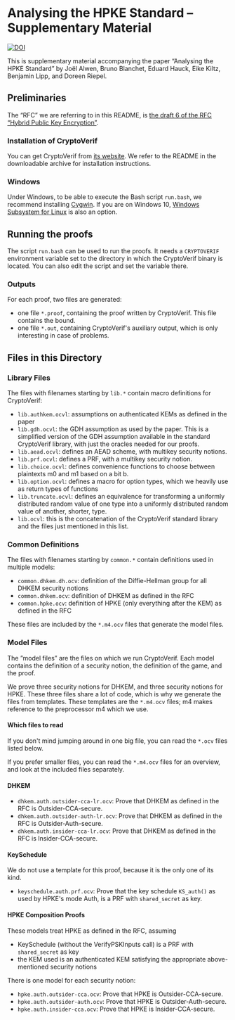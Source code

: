 # Analysing the HPKE Standard – Supplementary Material

[![DOI](https://zenodo.org/badge/DOI/10.5281/zenodo.4297811.svg)](https://doi.org/10.5281/zenodo.4297811)

This is supplementary material accompanying the paper
“Analysing the HPKE Standard” by Joël Alwen, Bruno Blanchet, Eduard Hauck,
Eike Kiltz, Benjamin Lipp, and Doreen Riepel.

## Preliminaries

The “RFC” we are referring to in this README, is
[the draft 6 of the RFC “Hybrid Public Key Encryption”](https://www.ietf.org/id/draft-irtf-cfrg-hpke-06.html).

### Installation of CryptoVerif

You can get CryptoVerif from [its website](https://cryptoverif.inria.fr).
We refer to the README in the downloadable archive for installation
instructions.

### Windows

Under Windows, to be able to execute the Bash script `run.bash`, we
recommend installing [Cygwin](https://cygwin.com/). If you are on
Windows 10, [Windows Subsystem for Linux](https://docs.microsoft.com/en-us/windows/wsl/install-win10)
is also an option.

## Running the proofs

The script `run.bash` can be used to run the proofs. It needs a
`CRYPTOVERIF` environment variable set to the directory in which
the CryptoVerif binary is located. You can also edit the script and
set the variable there.

### Outputs

For each proof, two files are generated:
- one file `*.proof`, containing the proof written by CryptoVerif.
  This file contains the bound.
- one file `*.out`, containing CryptoVerif's auxiliary output, which
  is only interesting in case of problems.

## Files in this Directory

### Library Files

The files with filenames starting by `lib.*` contain macro definitions
for CryptoVerif:

- `lib.authkem.ocvl`: assumptions on authenticated KEMs as defined
  in the paper
- `lib.gdh.ocvl`: the GDH assumption as used by the paper. This is a
  simplified version of the GDH assumption available in the standard
  CryptoVerif library, with just the oracles needed for our proofs.
- `lib.aead.ocvl`: defines an AEAD scheme, with multikey security notions.
- `lib.prf.ocvl`: defines a PRF, with a multikey security notion.
- `lib.choice.ocvl`: defines convenience functions to choose between
  plaintexts m0 and m1 based on a bit b.
- `lib.option.ocvl`: defines a macro for option types, which we heavily
  use as return types of functions
- `lib.truncate.ocvl`: defines an equivalence for transforming a
  uniformly distributed random value of one type into a uniformly
  distributed random value of another, shorter, type.
- `lib.ocvl`: this is the concatenation of the CryptoVerif standard
  library and the files just mentioned in this list.

### Common Definitions

The files with filenames starting by `common.*` contain definitions
used in multiple models:

- `common.dhkem.dh.ocv`: definition of the Diffie-Hellman group for
  all DHKEM security notions
- `common.dhkem.ocv`: definition of DHKEM as defined in the RFC
- `common.hpke.ocv`: definition of HPKE (only everything after the KEM)
  as defined in the RFC

These files are included by the `*.m4.ocv` files that generate the model files.

### Model Files

The ”model files” are the files on which we run CryptoVerif. Each model
contains the definition of a security notion, the definition of the
game, and the proof.

We prove three security notions for DHKEM, and three security notions
for HPKE. These three files share a lot of code, which is why we generate
the files from templates. These templates are the `*.m4.ocv` files; m4
makes reference to the preprocessor m4 which we use.

#### Which files to read

If you don't mind jumping around in one big file, you can read the
`*.ocv` files listed below.

If you prefer smaller files, you can read the `*.m4.ocv` files for
an overview, and look at the included files separately.

#### DHKEM

- `dhkem.auth.outsider-cca-lr.ocv`: Prove that DHKEM as defined in the
  RFC is Outsider-CCA-secure.
- `dhkem.auth.outsider-auth-lr.ocv`: Prove that DHKEM as defined in the
  RFC is Outsider-Auth-secure.
- `dhkem.auth.insider-cca-lr.ocv`: Prove that DHKEM as defined in the
  RFC is Insider-CCA-secure.

#### KeySchedule

We do not use a template for this proof, because it is the only one of
its kind.

- `keyschedule.auth.prf.ocv`: Prove that the key schedule `KS_auth()` as
  used by HPKE's mode Auth, is a PRF with `shared_secret` as key.

#### HPKE Composition Proofs

These models treat HPKE as defined in the RFC, assuming
- KeySchedule (without the VerifyPSKInputs call) is a PRF with
  `shared_secret` as key
- the KEM used is an authenticated KEM satisfying the appropriate
  above-mentioned security notions

There is one model for each security notion:

- `hpke.auth.outsider-cca.ocv`: Prove that HPKE is Outsider-CCA-secure.
- `hpke.auth.outsider-auth.ocv`: Prove that HPKE is Outsider-Auth-secure.
- `hpke.auth.insider-cca.ocv`: Prove that HPKE is Insider-CCA-secure.
